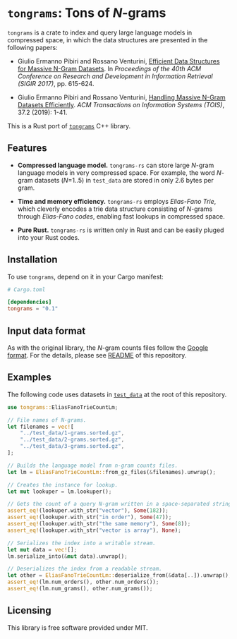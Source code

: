# `tongrams`: Tons of *N*-grams

`tongrams` is a crate to index and query large language models in compressed space, in which the data structures are presented in the following papers:

 - Giulio Ermanno Pibiri and Rossano Venturini, [Efficient Data Structures for Massive N-Gram Datasets](https://doi.org/10.1145/3077136.3080798). In *Proceedings of the 40th ACM Conference on Research and Development in Information Retrieval (SIGIR 2017)*, pp. 615-624.

 - Giulio Ermanno Pibiri and Rossano Venturini, [Handling Massive N-Gram Datasets Efficiently](https://doi.org/10.1145/3302913). *ACM Transactions on Information Systems (TOIS)*, 37.2 (2019): 1-41.

This is a Rust port of [`tongrams`](https://github.com/jermp/tongrams) C++ library.

## Features

 - **Compressed language model.** `tongrams-rs` can store large *N*-gram language models in very compressed space. For example, the word *N*-gram datasets (*N*=1..5) in `test_data` are stored in only 2.6 bytes per gram.
  
 - **Time and memory efficiency.** `tongrams-rs` employs *Elias-Fano Trie*, which cleverly encodes a trie data structure consisting of *N*-grams through *Elias-Fano codes*, enabling fast lookups in compressed space.
  
 - **Pure Rust.** `tongrams-rs` is written only in Rust and can be easily pluged into your Rust codes.

## Installation

To use `tongrams`, depend on it in your Cargo manifest:

```toml
# Cargo.toml

[dependencies]
tongrams = "0.1"
```

## Input data format

As with the original library, the *N*-gram counts files follow the [Google format](http://storage.googleapis.com/books/ngrams/books/datasetsv2.html).
For the details, please see [README](https://github.com/kampersanda/tongrams-rs/blob/main/README.md) of this repository.

## Examples

The following code uses datasets in [`test_data`](https://github.com/kampersanda/tongrams-rs/tree/main/test_data) at the root of this repository.

```rust
use tongrams::EliasFanoTrieCountLm;

// File names of N-grams.
let filenames = vec![
    "../test_data/1-grams.sorted.gz",
    "../test_data/2-grams.sorted.gz",
    "../test_data/3-grams.sorted.gz",
];

// Builds the language model from n-gram counts files.
let lm = EliasFanoTrieCountLm::from_gz_files(&filenames).unwrap();

// Creates the instance for lookup.
let mut lookuper = lm.lookuper();

// Gets the count of a query N-gram written in a space-separated string.
assert_eq!(lookuper.with_str("vector"), Some(182));
assert_eq!(lookuper.with_str("in order"), Some(47));
assert_eq!(lookuper.with_str("the same memory"), Some(8));
assert_eq!(lookuper.with_str("vector is array"), None);

// Serializes the index into a writable stream.
let mut data = vec![];
lm.serialize_into(&mut data).unwrap();

// Deserializes the index from a readable stream.
let other = EliasFanoTrieCountLm::deserialize_from(&data[..]).unwrap();
assert_eq!(lm.num_orders(), other.num_orders());
assert_eq!(lm.num_grams(), other.num_grams());
```

## Licensing

This library is free software provided under MIT.

